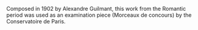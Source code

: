 Composed in 1902 by Alexandre Guilmant, this work from the Romantic period was used as an examination piece (Morceaux de concours) by the Conservatoire de Paris.
